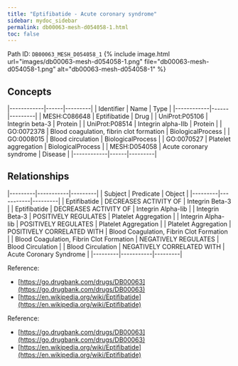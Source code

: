 ```yaml
---
title: "Eptifibatide - Acute coronary syndrome"
sidebar: mydoc_sidebar
permalink: db00063-mesh-d054058-1.html
toc: false 
---
```



Path ID: `DB00063_MESH_D054058_1`
{% include image.html url="images/db00063-mesh-d054058-1.png" file="db00063-mesh-d054058-1.png" alt="db00063-mesh-d054058-1" %}

## Concepts

|------------|------|---------|
| Identifier | Name | Type    |
|------------|------|---------|
| MESH:C086648 | Eptifibatide | Drug |
| UniProt:P05106 | Integrin beta-3 | Protein |
| UniProt:P08514 | Integrin alpha-IIb | Protein |
| GO:0072378 | Blood coagulation, fibrin clot formation | BiologicalProcess |
| GO:0008015 | Blood circulation | BiologicalProcess |
| GO:0070527 | Platelet aggregation | BiologicalProcess |
| MESH:D054058 | Acute coronary syndrome | Disease |
|------------|------|---------|

## Relationships

|---------|-----------|---------|
| Subject | Predicate | Object  |
|---------|-----------|---------|
| Eptifibatide | DECREASES ACTIVITY OF | Integrin Beta-3 |
| Eptifibatide | DECREASES ACTIVITY OF | Integrin Alpha-Iib |
| Integrin Beta-3 | POSITIVELY REGULATES | Platelet Aggregation |
| Integrin Alpha-Iib | POSITIVELY REGULATES | Platelet Aggregation |
| Platelet Aggregation | POSITIVELY CORRELATED WITH | Blood Coagulation, Fibrin Clot Formation |
| Blood Coagulation, Fibrin Clot Formation | NEGATIVELY REGULATES | Blood Circulation |
| Blood Circulation | NEGATIVELY CORRELATED WITH | Acute Coronary Syndrome |
|---------|-----------|---------|

Reference: 
  - [https://go.drugbank.com/drugs/DB00063](https://go.drugbank.com/drugs/DB00063)
  - [https://en.wikipedia.org/wiki/Eptifibatide](https://en.wikipedia.org/wiki/Eptifibatide)

Reference: 
  - [https://go.drugbank.com/drugs/DB00063](https://go.drugbank.com/drugs/DB00063)
  - [https://en.wikipedia.org/wiki/Eptifibatide](https://en.wikipedia.org/wiki/Eptifibatide)
